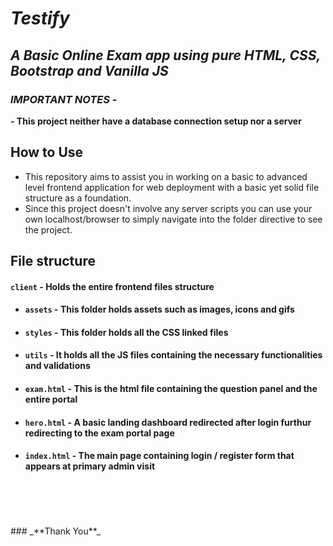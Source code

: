 # _**Testify**_

## _**A Basic Online Exam app using pure HTML, CSS, Bootstrap and Vanilla JS**_


### _**IMPORTANT NOTES**_ - 
   **- This project neither have a database connection setup nor a server**


## How to Use
- This repository aims to assist you in working on a basic to advanced level frontend application for web deployment with a basic yet solid file structure as a foundation. 
- Since this project doesn't involve any server scripts you can use your own localhost/browser to simply navigate into the folder directive to see the project.
   
## File structure
#### `client` - Holds the entire frontend files structure
- #### `assets` - This folder holds assets such as images, icons and gifs
- #### `styles` - This folder holds all the CSS linked files
- #### `utils` - It holds all the JS files containing the necessary functionalities and validations
- #### `exam.html` - This is the html file containing the question panel and the entire portal
- #### `hero.html` - A basic landing dashboard redirected after login furthur redirecting to the exam portal page
- #### `index.html` - The main page containing login / register form that appears at primary admin visit




<br>
<br>
<br>
<br>
### _**Thank You**_
